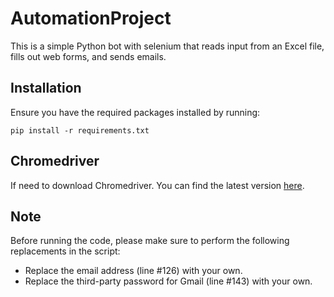 # AutomationProject

This is a simple Python bot with selenium that reads input from an Excel file, fills out web forms, and sends emails.

## Installation

Ensure you have the required packages installed by running:

`pip install -r requirements.txt`

## Chromedriver

If need to download Chromedriver. You can find the latest version [here](https://googlechromelabs.github.io/chrome-for-testing/).

## Note

Before running the code, please make sure to perform the following replacements in the script:
- Replace the email address (line #126) with your own.
- Replace the third-party password for Gmail (line #143) with your own.
